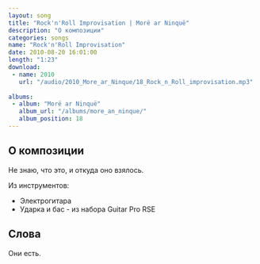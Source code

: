 ```yaml
---
layout: song
title: "Rock'n'Roll Improvisation | Morë ar Ninquë"
description: "О композиции"
categories: songs
name: "Rock'n'Roll Improvisation"
date: 2010-08-20 16:01:00
length: "1:23"
download:
 - name: 2010
   url: "/audio/2010_More_ar_Ninque/18_Rock_n_Roll_improvisation.mp3"
   
albums:
 - album: "Morë ar Ninquë"
   album_url: "/albums/more_an_ninque/"
   album_position: 18
---
```



## О композиции

Не знаю, что это, и откуда оно взялось.  

Из инструментов:
- Электрогитара
- Ударка и бас - из набора Guitar Pro RSE
  
## Слова

Они есть.